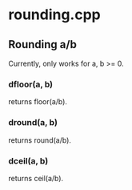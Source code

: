 # rounding.cpp

## Rounding a/b
Currently, only works for a, b >= 0.

### dfloor(a, b)
returns floor(a/b).

### dround(a, b)
returns round(a/b).

### dceil(a, b)
returns ceil(a/b).